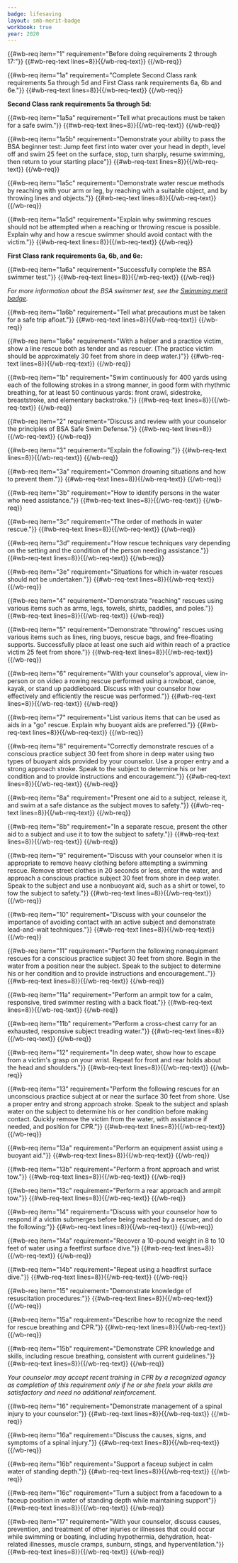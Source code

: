 ```yaml
---
badge: lifesaving
layout: smb-merit-badge
workbook: true
year: 2020
---
```



{{#wb-req item="1" requirement="Before doing requirements 2 through 17:"}}
{{#wb-req-text lines=8}}{{/wb-req-text}}
{{/wb-req}}

{{#wb-req item="1a" requirement="Complete Second Class rank requirements 5a through 5d and First Class rank requirements 6a, 6b and 6e."}}
{{#wb-req-text lines=8}}{{/wb-req-text}}
{{/wb-req}}

**Second Class rank requirements 5a through 5d:**

{{#wb-req item="1a5a" requirement="Tell what precautions must be taken for a safe swim."}}
{{#wb-req-text lines=8}}{{/wb-req-text}}
{{/wb-req}}

{{#wb-req item="1a5b" requirement="Demonstrate your ability to pass the BSA beginner test: Jump feet first into water over your head in depth, level off and swim 25 feet on the surface, stop, turn sharply, resume swimming, then return to your starting place"}}
{{#wb-req-text lines=8}}{{/wb-req-text}}
{{/wb-req}}

{{#wb-req item="1a5c" requirement="Demonstrate water rescue methods by reaching with your arm or leg, by reaching with a suitable object, and by throwing lines and objects."}}
{{#wb-req-text lines=8}}{{/wb-req-text}}
{{/wb-req}}

{{#wb-req item="1a5d" requirement="Explain why swimming rescues should not be attempted when a reaching or throwing rescue is possible. Explain why and how a rescue swimmer should avoid contact with the victim."}}
{{#wb-req-text lines=8}}{{/wb-req-text}}
{{/wb-req}}

**First Class rank requirements 6a, 6b, and 6e:**

{{#wb-req item="1a6a" requirement="Successfully complete the BSA swimmer test."}}
{{#wb-req-text lines=8}}{{/wb-req-text}}
{{/wb-req}}

*For more information about the BSA swimmer test, see the [Swimming merit badge](../swimming/).*

{{#wb-req item="1a6b" requirement="Tell what precautions must be taken for a safe trip afloat."}}
{{#wb-req-text lines=8}}{{/wb-req-text}}
{{/wb-req}}

{{#wb-req item="1a6e" requirement="With a helper and a practice victim, show a line rescue both as tender and as rescuer. (The practice victim should be approximately 30 feet from shore in deep water.)"}}
{{#wb-req-text lines=8}}{{/wb-req-text}}
{{/wb-req}}

{{#wb-req item="1b" requirement="Swim continuously for 400 yards using each of the following strokes in a strong manner, in good form with rhythmic breathing, for at least 50 continuous yards: front crawl, sidestroke, breaststroke, and elementary backstroke."}}
{{#wb-req-text lines=8}}{{/wb-req-text}}
{{/wb-req}}

{{#wb-req item="2" requirement="Discuss and review with your counselor the principles of BSA Safe Swim Defense."}}
{{#wb-req-text lines=8}}{{/wb-req-text}}
{{/wb-req}}

{{#wb-req item="3" requirement="Explain the following:"}}
{{#wb-req-text lines=8}}{{/wb-req-text}}
{{/wb-req}}

{{#wb-req item="3a" requirement="Common drowning situations and how to prevent them."}}
{{#wb-req-text lines=8}}{{/wb-req-text}}
{{/wb-req}}

{{#wb-req item="3b" requirement="How to identify persons in the water who need assistance."}}
{{#wb-req-text lines=8}}{{/wb-req-text}}
{{/wb-req}}

{{#wb-req item="3c" requirement="The order of methods in water rescue."}}
{{#wb-req-text lines=8}}{{/wb-req-text}}
{{/wb-req}}

{{#wb-req item="3d" requirement="How rescue techniques vary depending on the setting and the condition of the person needing assistance."}}
{{#wb-req-text lines=8}}{{/wb-req-text}}
{{/wb-req}}

{{#wb-req item="3e" requirement="Situations for which in-water rescues should not be undertaken."}}
{{#wb-req-text lines=8}}{{/wb-req-text}}
{{/wb-req}}

{{#wb-req item="4" requirement="Demonstrate \"reaching\" rescues using various items such as arms, legs, towels, shirts, paddles, and poles."}}
{{#wb-req-text lines=8}}{{/wb-req-text}}
{{/wb-req}}

{{#wb-req item="5" requirement="Demonstrate \"throwing\" rescues using various items such as lines, ring buoys, rescue bags, and free-floating supports. Successfully place at least one such aid within reach of a practice victim 25 feet from shore."}}
{{#wb-req-text lines=8}}{{/wb-req-text}}
{{/wb-req}}

{{#wb-req item="6" requirement="With your counselor's approval, view in-person or on video a rowing rescue performed using a rowboat, canoe, kayak, or stand up paddleboard. Discuss with your counselor how effectively and efficiently the rescue was performed."}}
{{#wb-req-text lines=8}}{{/wb-req-text}}
{{/wb-req}}

{{#wb-req item="7" requirement="List various items that can be used as aids in a \"go\" rescue. Explain why buoyant aids are preferred."}}
{{#wb-req-text lines=8}}{{/wb-req-text}}
{{/wb-req}}

{{#wb-req item="8" requirement="Correctly demonstrate rescues of a conscious practice subject 30 feet from shore in deep water using two types of buoyant aids provided by your counselor. Use a proper entry and a strong approach stroke. Speak to the subject to determine his or her condition and to provide instructions and encouragement."}}
{{#wb-req-text lines=8}}{{/wb-req-text}}
{{/wb-req}}

{{#wb-req item="8a" requirement="Present one aid to a subject, release it, and swim at a safe distance as the subject moves to safety."}}
{{#wb-req-text lines=8}}{{/wb-req-text}}
{{/wb-req}}

{{#wb-req item="8b" requirement="In a separate rescue, present the other aid to a subject and use it to tow the subject to safety."}}
{{#wb-req-text lines=8}}{{/wb-req-text}}
{{/wb-req}}

{{#wb-req item="9" requirement="Discuss with your counselor when it is appropriate to remove heavy clothing before attempting a swimming rescue. Remove street clothes in 20 seconds or less, enter the water, and approach a conscious practice subject 30 feet from shore in deep water. Speak to the subject and use a nonbuoyant aid, such as a shirt or towel, to tow the subject to safety."}}
{{#wb-req-text lines=8}}{{/wb-req-text}}
{{/wb-req}}

{{#wb-req item="10" requirement="Discuss with your counselor the importance of avoiding contact with an active subject and demonstrate lead-and-wait techniques."}}
{{#wb-req-text lines=8}}{{/wb-req-text}}
{{/wb-req}}

{{#wb-req item="11" requirement="Perform the following nonequipment rescues for a conscious practice subject 30 feet from shore. Begin in the water from a position near the subject. Speak to the subject to determine his or her condition and to provide instructions and encouragement.."}}
{{#wb-req-text lines=8}}{{/wb-req-text}}
{{/wb-req}}

{{#wb-req item="11a" requirement="Perform an armpit tow for a calm, responsive, tired swimmer resting with a back float."}}
{{#wb-req-text lines=8}}{{/wb-req-text}}
{{/wb-req}}

{{#wb-req item="11b" requirement="Perform a cross-chest carry for an exhausted, responsive subject treading water."}}
{{#wb-req-text lines=8}}{{/wb-req-text}}
{{/wb-req}}

{{#wb-req item="12" requirement="In deep water, show how to escape from a victim's grasp on your wrist. Repeat for front and rear holds about the head and shoulders."}}
{{#wb-req-text lines=8}}{{/wb-req-text}}
{{/wb-req}}

{{#wb-req item="13" requirement="Perform the following rescues for an unconscious practice subject at or near the surface 30 feet from shore. Use a proper entry and strong approach stroke. Speak to the subject and splash water on the subject to determine his or her condition before making contact. Quickly remove the victim from the water, with assistance if needed, and position for CPR."}}
{{#wb-req-text lines=8}}{{/wb-req-text}}
{{/wb-req}}

{{#wb-req item="13a" requirement="Perform an equipment assist using a buoyant aid."}}
{{#wb-req-text lines=8}}{{/wb-req-text}}
{{/wb-req}}

{{#wb-req item="13b" requirement="Perform a front approach and wrist tow."}}
{{#wb-req-text lines=8}}{{/wb-req-text}}
{{/wb-req}}

{{#wb-req item="13c" requirement="Perform a rear approach and armpit tow."}}
{{#wb-req-text lines=8}}{{/wb-req-text}}
{{/wb-req}}

{{#wb-req item="14" requirement="Discuss with your counselor how to respond if a victim submerges before being reached by a rescuer, and do the following:"}}
{{#wb-req-text lines=8}}{{/wb-req-text}}
{{/wb-req}}

{{#wb-req item="14a" requirement="Recover a 10-pound weight in 8 to 10 feet of water using a feetfirst surface dive."}}
{{#wb-req-text lines=8}}{{/wb-req-text}}
{{/wb-req}}

{{#wb-req item="14b" requirement="Repeat using a headfirst surface dive."}}
{{#wb-req-text lines=8}}{{/wb-req-text}}
{{/wb-req}}

{{#wb-req item="15" requirement="Demonstrate knowledge of resuscitation procedures:"}}
{{#wb-req-text lines=8}}{{/wb-req-text}}
{{/wb-req}}

{{#wb-req item="15a" requirement="Describe how to recognize the need for rescue breathing and CPR."}}
{{#wb-req-text lines=8}}{{/wb-req-text}}
{{/wb-req}}

{{#wb-req item="15b" requirement="Demonstrate CPR knowledge and skills, including rescue breathing, consistent with current guidelines."}}
{{#wb-req-text lines=8}}{{/wb-req-text}}
{{/wb-req}}

*Your counselor may accept recent training in CPR by a recognized agency as completion of this requirement only if he or she feels your skills are satisfactory and need no additional reinforcement.*

{{#wb-req item="16" requirement="Demonstrate management of a spinal injury to your counselor:"}}
{{#wb-req-text lines=8}}{{/wb-req-text}}
{{/wb-req}}

{{#wb-req item="16a" requirement="Discuss the causes, signs, and symptoms of a spinal injury."}}
{{#wb-req-text lines=8}}{{/wb-req-text}}
{{/wb-req}}

{{#wb-req item="16b" requirement="Support a faceup subject in calm water of standing depth."}}
{{#wb-req-text lines=8}}{{/wb-req-text}}
{{/wb-req}}

{{#wb-req item="16c" requirement="Turn a subject from a facedown to a faceup position in water of standing depth while maintaining support"}}
{{#wb-req-text lines=8}}{{/wb-req-text}}
{{/wb-req}}

{{#wb-req item="17" requirement="With your counselor, discuss causes, prevention, and treatment of other injuries or illnesses that could occur while swimming or boating, including hypothermia, dehydration, heat-related illnesses, muscle cramps, sunburn, stings, and hyperventilation."}}
{{#wb-req-text lines=8}}{{/wb-req-text}}
{{/wb-req}}
